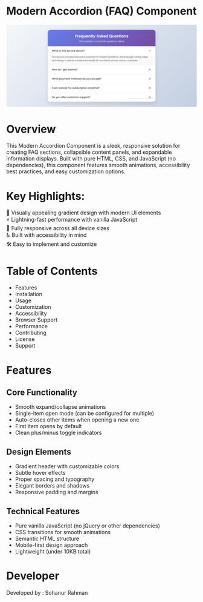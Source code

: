 # Modern Accordion (FAQ) Component

![Screenshot](Screenshot.png)

# Overview

This Modern Accordion Component is a sleek, responsive solution for creating FAQ sections, collapsible content panels, and expandable information displays. Built with pure HTML, CSS, and JavaScript (no dependencies), this component features smooth animations, accessibility best practices, and easy customization options.

# Key Highlights:

🎨 Visually appealing gradient design with modern UI elements  
⚡ Lightning-fast performance with vanilla JavaScript  
📱 Fully responsive across all device sizes  
♿ Built with accessibility in mind  
🛠️ Easy to implement and customize

# Table of Contents

- Features  
- Installation  
- Usage  
- Customization  
- Accessibility  
- Browser Support  
- Performance  
- Contributing  
- License  
- Support

# Features <a name="features"></a>

## Core Functionality

- Smooth expand/collapse animations  
- Single-item open mode (can be configured for multiple)  
- Auto-closes other items when opening a new one  
- First item opens by default  
- Clean plus/minus toggle indicators

## Design Elements

- Gradient header with customizable colors  
- Subtle hover effects  
- Proper spacing and typography  
- Elegant borders and shadows  
- Responsive padding and margins

## Technical Features

- Pure vanilla JavaScript (no jQuery or other dependencies)  
- CSS transitions for smooth animations  
- Semantic HTML structure  
- Mobile-first design approach  
- Lightweight (under 10KB total)

# Developer

Developed by : Sohanur Rahman
